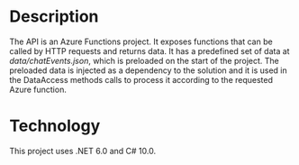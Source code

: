 # Description
The API is an Azure Functions project. It exposes functions that can be called by HTTP requests and returns data. It has a predefined set of data at _data/chatEvents.json_, which is preloaded on the start of the project. The preloaded data is injected as a dependency to the solution and it is used in the DataAccess methods calls to process it according to the requested Azure function.

# Technology
This project uses .NET 6.0 and C# 10.0.